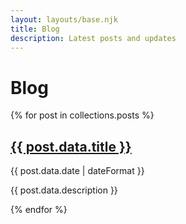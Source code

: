 ```yaml
---
layout: layouts/base.njk
title: Blog
description: Latest posts and updates
---
```


# Blog

{% for post in collections.posts %}
  <article>
    <h2><a href="{{ post.url }}">{{ post.data.title }}</a></h2>
    <time>{{ post.data.date | dateFormat }}</time>
    <p>{{ post.data.description }}</p>
  </article>
{% endfor %}